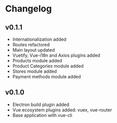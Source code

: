 # Changelog

## v0.1.1

- Internationalization added
- Routes refactored
- Main layout updated
- Vuetify, Vue-i18n and Axios plugins added
- Products module added
- Product Categories module added
- Stores module added
- Payment methods module added

## v0.1.0

- Electron build plugin added
- Vue ecosystem plugins added: vuex, vue-router
- Base application with vue-cli
